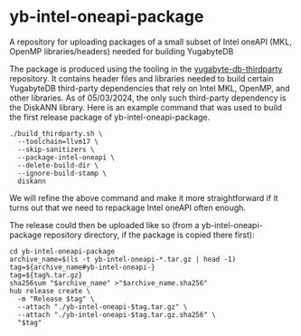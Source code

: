 # yb-intel-oneapi-package
A repository for uploading packages of a small subset of Intel oneAPI (MKL, OpenMP libraries/headers) needed for building YugabyteDB

The package is produced using the tooling in the [yugabyte-db-thirdparty](https://github.com/yugabyte/yugabyte-db-thirdparty/) repository. It contains header files and libraries needed to build certain YugabyteDB third-party dependencies that rely on Intel MKL, OpenMP, and other libraries. As of 05/03/2024, the only such third-party dependency is the DiskANN library. Here is an example command that was used to build the first release package of yb-intel-oneapi-package.

```
./build_thirdparty.sh \
  --toolchain=llvm17 \
  --skip-sanitizers \
  --package-intel-oneapi \
  --delete-build-dir \
  --ignore-build-stamp \
  diskann
```

We will refine the above command and make it more straightforward if it turns out that we need to repackage Intel oneAPI often enough.

The release could then be uploaded like so (from a yb-intel-oneapi-package repository directory, if the package is copied there first):
```
cd yb-intel-oneapi-package
archive_name=$(ls -t yb-intel-oneapi-*.tar.gz | head -1)
tag=${archive_name#yb-intel-oneapi-}
tag=${tag%.tar.gz}
sha256sum "$archive_name" >"$archive_name.sha256"
hub release create \
  -m "Release $tag" \
  --attach "./yb-intel-oneapi-$tag.tar.gz" \
  --attach "./yb-intel-oneapi-$tag.tar.gz.sha256" \
  "$tag"
```
